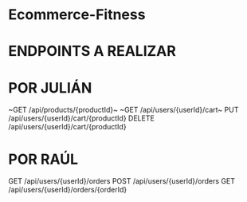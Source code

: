 # Ecommerce-Fitness

# ENDPOINTS A REALIZAR

# POR JULIÁN

~GET /api/products/{productId}~
~GET /api/users/{userId}/cart~
PUT /api/users/{userId}/cart/{productId}
DELETE /api/users/{userId}/cart/{productId}

# POR RAÚL

GET /api/users/{userId}/orders
POST /api/users/{userId}/orders
GET /api/users/{userId}/orders/{orderId}